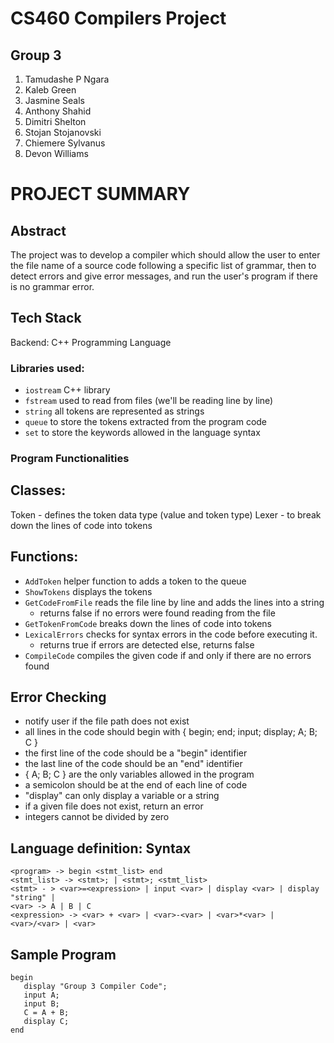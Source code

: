 # CS460 Compilers Project
## Group 3
1. Tamudashe P Ngara	
2. Kaleb Green	
3. Jasmine Seals			
4. Anthony Shahid		
5. Dimitri Shelton		
6. Stojan Stojanovski		
7. Chiemere Sylvanus
8. Devon Williams

# PROJECT SUMMARY

## Abstract
The project was to develop a compiler which should allow the user to enter the file name of a source code following a specific list of grammar, then to detect errors and give error messages, and run the user's program if there is no grammar error. 

## Tech Stack
Backend: C++ Programming Language
### Libraries used:
* ```iostream``` C++ library
* ```fstream``` used to read from files (we'll be reading line by line)
* ```string``` all tokens are represented as strings
* ```queue``` to store the tokens extracted from the program code
* ```set``` to store the keywords allowed in the language syntax

### Program Functionalities

## Classes:
Token - defines the token data type (value and token type)
Lexer - to break down the lines of code into tokens
## Functions:
* ```AddToken```  helper function to adds a token to the queue
* ```ShowTokens``` displays the tokens
* ```GetCodeFromFile``` reads the file line by line and adds the lines into a string
    * returns false if no errors were found reading from the file
* ```GetTokenFromCode``` breaks down the lines of code into tokens
* ```LexicalErrors``` checks for syntax errors in the code before executing it. 
    * returns true if errors are detected else, returns false
* ```CompileCode``` compiles the given code if and only if there are no errors found

## Error Checking 
* notify user if the file path does not exist
* all lines in the code should begin with { begin; end; input; display;  A; B;  C } 
* the first line of the code should be a "begin" identifier
* the last line of the code should be an "end" identifier
* { A; B; C } are the only variables allowed in the program
* a semicolon should be at the end of each line of code
* "display" can only display a variable or a string
* if a given file does not exist, return an error
* integers cannot be divided by zero

## Language definition: Syntax
```
<program> -> begin <stmt_list> end
<stmt_list> -> <stmt>; | <stmt>; <stmt_list>
<stmt> - > <var>=<expression> | input <var> | display <var> | display "string" |
<var> -> A | B | C 
<expression> -> <var> + <var> | <var>-<var> | <var>*<var> | <var>/<var> | <var>
```
## Sample Program
```
begin
   display "Group 3 Compiler Code";
   input A;
   input B;
   C = A + B;
   display C;
end
```




